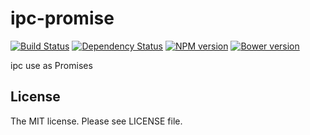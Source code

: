 # ipc-promise

[![Build Status](https://travis-ci.org/sasaplus1/ipc-promise.svg)](https://travis-ci.org/sasaplus1/ipc-promise)
[![Dependency Status](https://gemnasium.com/sasaplus1/ipc-promise.svg)](https://gemnasium.com/sasaplus1/ipc-promise)
[![NPM version](https://badge.fury.io/js/ipc-promise.svg)](http://badge.fury.io/js/ipc-promise)
[![Bower version](https://badge.fury.io/bo/ipc-promise.svg)](http://badge.fury.io/bo/ipc-promise)

ipc use as Promises

## License

The MIT license. Please see LICENSE file.
